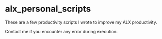 # alx_personal_scripts
These are a few productivity scripts I wrote to improve my ALX productivity.

Contact me if you encounter any error during execution.
